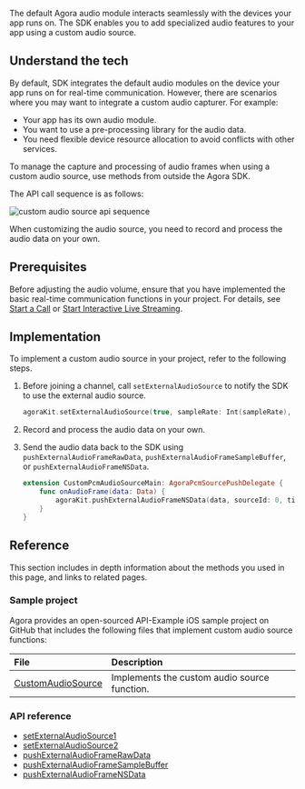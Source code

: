 The default Agora audio module interacts seamlessly with the devices your app runs on. The SDK enables you to add specialized audio features to your app using a custom audio source.


## Understand the tech

By default, SDK integrates the default audio modules on the device your app runs on for real-time communication. However, there are scenarios where you may want to integrate a custom audio capturer. For example:

- Your app has its own audio module.
- You want to use a pre-processing library for the audio data.
- You need flexible device resource allocation to avoid conflicts with other services.

To manage the capture and processing of audio frames when using a custom audio source, use methods from outside the Agora SDK.

The API call sequence is as follows:

![custom audio source api sequence](https://web-cdn.agora.io/docs-files/1605766083489)

When customizing the audio source, you need to record and process the audio data on your own.
## Prerequisites

Before adjusting the audio volume, ensure that you have implemented the basic real-time communication functions in your project. For details, see [Start a Call](start_call_ios) or [Start Interactive Live Streaming](start_live_ios).

## Implementation

To implement a custom audio source in your project, refer to the following steps.

1. Before joining a channel, call `setExternalAudioSource` to notify the SDK to use the external audio source.

    ```swift
    agoraKit.setExternalAudioSource(true, sampleRate: Int(sampleRate), channels: Int(channel), sourceNumber: 1, localPlayback: true, publish: true)
    ```

2. Record and process the audio data on your own.
3. Send the audio data back to the SDK using `pushExternalAudioFrameRawData`, `pushExternalAudioFrameSampleBuffer`, or `pushExternalAudioFrameNSData`.

    ```swift
    extension CustomPcmAudioSourceMain: AgoraPcmSourcePushDelegate {
        func onAudioFrame(data: Data) {
            agoraKit.pushExternalAudioFrameNSData(data, sourceId: 0, timestamp: 0)
        }
    }
    ```

## Reference

This section includes in depth information about the methods you used in this page, and links to related pages.

### Sample project

Agora provides an open-sourced API-Example iOS sample project on GitHub that includes the following files that implement custom audio source functions:

| File                                                         | Description                                                  |
| :----------------------------------------------------------- | :----------------------------------------------------------- |
| [CustomAudioSource](https://github.com/AgoraIO/API-Examples/tree/dev/3.6.200/iOS/APIExample/Examples/Advanced/CustomAudioSource) | Implements the custom audio source function.  |


### API reference

- [setExternalAudioSource1]()
- [setExternalAudioSource2]()
- [pushExternalAudioFrameRawData]()
- [pushExternalAudioFrameSampleBuffer]()
- [pushExternalAudioFrameNSData]()